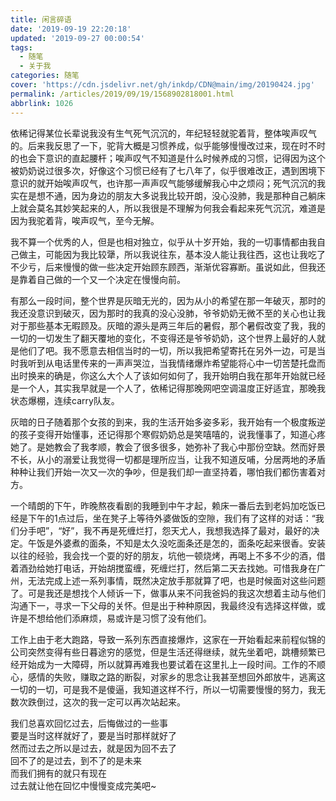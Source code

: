 ```yaml
---
title: 闲言碎语
date: '2019-09-19 22:20:18'
updated: '2019-09-27 00:00:54'
tags:
  - 随笔
  - 关于我
categories: 随笔
cover: 'https://cdn.jsdelivr.net/gh/inkdp/CDN@main/img/20190424.jpg'
permalink: /articles/2019/09/19/1568902818001.html
abbrlink: 1026
---
```

依稀记得某位长辈说我没有生气死气沉沉的，年纪轻轻就驼着背，整体唉声叹气的。后来我反思了一下，驼背大概是习惯养成，似乎能够慢慢改过来，现在时不时的也会下意识的直起腰杆；唉声叹气不知道是什么时候养成的习惯，记得因为这个被奶奶说过很多次，好像这个习惯已经有了七八年了，似乎很难改正，遇到困境下意识的就开始唉声叹气，也许那一声声叹气能够缓解我心中之烦闷；死气沉沉的我实在是想不通，因为身边的朋友大多说我比较开朗，没心没肺，我是那种自己躺床上就会莫名其妙笑起来的人，所以我很是不理解为何我会看起来死气沉沉，难道是因为我驼着背，唉声叹气，至今无解。

我不算一个优秀的人，但是也相对独立，似乎从十岁开始，我的一切事情都由我自己做主，可能因为我比较犟，所以我说往东，基本没人能让我往西，这也让我吃了不少亏，后来慢慢的做一些决定开始顾东顾西，渐渐优容寡断。虽说如此，但我还是靠着自己做的一个又一个决定在慢慢向前。

有那么一段时间，整个世界是灰暗无光的，因为从小的希望在那一年破灭，那时的我还没意识到破灭，因为那时的我真的没心没肺，爷爷奶奶无微不至的关心也让我对于那些基本无暇顾及。灰暗的源头是两三年后的暑假，那个暑假改变了我，我的一切的一切发生了翻天覆地的变化，不变得还是爷爷奶奶，这个世界上最好的人就是他们了吧。我不愿意去相信当时的一切，所以我把希望寄托在另外一边，可是当时我听到从电话里传来的一声声哭泣，当我情绪爆炸希望能将心中一切苦楚托盘而出时换来的确是，你这么大个人了该如何如何了，我开始明白我在那年开始就已经是一个人，其实我早就是一个人了，依稀记得那晚网吧空调温度正好适宜，那晚我状态爆棚，连续carry队友。

灰暗的日子随着那个女孩的到来，我的生活开始多姿多彩，我开始有一个极度叛逆的孩子变得开始懂事，还记得那个寒假奶奶总是笑嘻嘻的，说我懂事了，知道心疼她了。是她教会了我孝顺，教会了很多很多，她弥补了我心中那份空缺。然而好景不长，从小的溺爱让我觉得一切都是理所应当，让我不知道反哺，分居两地的矛盾种种让我们开始一次又一次的争吵，但是我们却一直坚持着，哪怕我们都伤害着对方。

一个晴朗的下午，昨晚熬夜看剧的我睡到中午才起，赖床一番后去到老妈加吃饭已经是下午的1点过后，坐在凳子上等待外婆做饭的空隙，我们有了这样的对话：“我们分手吧”，“好”，我不再是死缠烂打，怨天尤人，我想我选择了最对，最好的决定。午饭是外婆煮的面条，不知是太久没吃面条还是怎的，面条吃起来很香。安装以往的经验，我会找一个耍的好的朋友，坑他一顿烧烤，再喝上不多不少的酒，借着酒劲给她打电话，开始胡搅蛮缠，死缠烂打，然后第二天去找她。可惜我身在广州，无法完成上述一系列事情，既然决定放手那就算了吧，也是时候面对这些问题了。可是我还是想找个人倾诉一下，做事从来不问我爸妈的我这次想着主动与他们沟通下一，寻求一下父母的关怀。但是出于种种原因，我最终没有选择这样做，或许是不想给他们添麻烦，易或许是习惯了没有他们。

工作上由于老大跑路，导致一系列东西直接爆炸，这家在一开始看起来前程似锦的公司突然变得有些日暮途穷的感觉，但是生活还得继续，就先坐着吧，跳槽频繁已经开始成为一大障碍，所以就算再难我也要试着在这里扎上一段时间。工作的不顺心，感情的失败，赚取之路的断裂，对家乡的思念让我甚至想回外郎放牛，逃离这一切的一切，可是我不是傻逼，我知道这样不行，所以一切需要慢慢的努力，我无数次跌倒过，这次的我一定可以再次站起来。

我们总喜欢回忆过去，后悔做过的一些事  
要是当时这样就好了，要是当时那样就好了  
然而过去之所以是过去，就是因为回不去了  
回不了的是过去，到不了的是未来  
而我们拥有的就只有现在  
过去就让他在回忆中慢慢变成完美吧~
